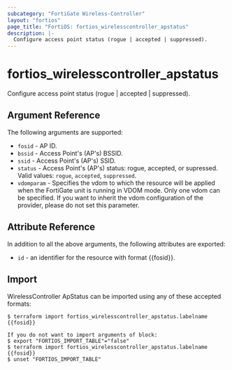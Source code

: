 ```yaml
---
subcategory: "FortiGate Wireless-Controller"
layout: "fortios"
page_title: "FortiOS: fortios_wirelesscontroller_apstatus"
description: |-
  Configure access point status (rogue | accepted | suppressed).
---
```


# fortios_wirelesscontroller_apstatus
Configure access point status (rogue | accepted | suppressed).

## Argument Reference

The following arguments are supported:

* `fosid` - AP ID.
* `bssid` - Access Point's (AP's) BSSID.
* `ssid` - Access Point's (AP's) SSID.
* `status` - Access Point's (AP's) status: rogue, accepted, or supressed. Valid values: `rogue`, `accepted`, `suppressed`.
* `vdomparam` - Specifies the vdom to which the resource will be applied when the FortiGate unit is running in VDOM mode. Only one vdom can be specified. If you want to inherit the vdom configuration of the provider, please do not set this parameter.


## Attribute Reference

In addition to all the above arguments, the following attributes are exported:
* `id` - an identifier for the resource with format {{fosid}}.

## Import

WirelessController ApStatus can be imported using any of these accepted formats:
```
$ terraform import fortios_wirelesscontroller_apstatus.labelname {{fosid}}

If you do not want to import arguments of block:
$ export "FORTIOS_IMPORT_TABLE"="false"
$ terraform import fortios_wirelesscontroller_apstatus.labelname {{fosid}}
$ unset "FORTIOS_IMPORT_TABLE"
```
